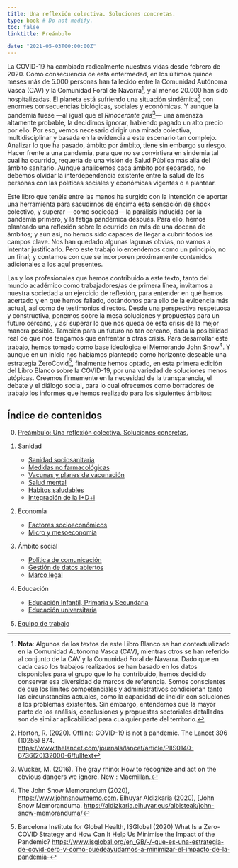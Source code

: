 ```yaml
---
title: Una reflexión colectiva. Soluciones concretas. 
type: book # Do not modify.
toc: false
linktitle: Preámbulo

date: "2021-05-03T00:00:00Z"
---
```


La COVID-19 ha cambiado radicalmente nuestras vidas desde febrero de 2020. Como consecuencia de esta enfermedad, en los últimos quince meses más de 5.000 personas han fallecido entre la Comunidad Autónoma Vasca (CAV) y la Comunidad Foral de Navarra[^1], y al menos 20.000 han sido hospitalizadas. El planeta está sufriendo una situación sindémica[^2] con enormes consecuencias biológicas, sociales y económicas. Y aunque la pandemia fuese —al igual que el _Rinoceronte gris_[^3]— una amenaza altamente probable, la decidimos ignorar, habiendo pagado un alto precio por ello. Por eso, vemos necesario dirigir una mirada colectiva, multidisciplinar y basada en la evidencia a este escenario tan complejo. Analizar lo que ha pasado, ámbito por ámbito, tiene sin embargo su riesgo. Hacer frente a una pandemia, para que no se convirtiera en sindemia tal cual ha ocurrido, requería de una visión de Salud Pública más allá del ámbito sanitario. Aunque analicemos cada ámbito por separado, no debemos olvidar la interdependencia existente entre la salud de las personas con las políticas sociales y económicas vigentes o a plantear.

Este libro que tenéis entre las manos ha surgido con la intención de aportar una herramienta para sacudirnos de encima esta sensación de shock colectivo, y superar —como sociedad— la parálisis inducida por la pandemia primero, y la fatiga pandémica después. Para ello, hemos planteado una reflexión sobre lo ocurrido en más de una docena de ámbitos; y aún así, no hemos sido capaces de llegar a cubrir todos los campos clave. Nos han quedado algunas lagunas obvias, no vamos a intentar justificarlo. Pero este trabajo lo entendemos como un principio, no un final; y contamos con que se incorporen próximamente contenidos adicionales a los aquí presentes. 

Las y los profesionales que hemos contribuido a este texto, tanto del mundo académico como trabajadores/as de primera línea, invitamos a nuestra sociedad a un ejercicio de reflexión, para entender en qué hemos acertado y en qué hemos fallado, dotándonos para ello de la evidencia más actual, así como de testimonios directos. Desde una perspectiva respetuosa y constructiva, ponemos sobre la mesa soluciones y propuestas para un futuro cercano, y así superar lo que nos queda de esta crisis de la mejor manera posible. También para un futuro no tan cercano, dada la posibilidad real de que nos tengamos que enfrentar a otras crisis. Para desarrollar este trabajo, hemos tomado como base ideológica el Memorando John Snow[^4]. Y aunque en un inicio nos habíamos planteado como horizonte deseable una estrategia ZeroCovid[^5], finalmente hemos optado, en esta primera edición del Libro Blanco sobre la COVID-19, por una variedad de soluciones menos utópicas. Creemos firmemente en la necesidad de la transparencia, el debate y el diálogo social, para lo cual ofrecemos como borradores de trabajo los informes que hemos realizado para los siguientes ámbitos:


## Índice de contenidos

0. [Preámbulo: Una reflexión colectiva. Soluciones concretas.](https://covid19liburuzuria.eus/es/lib/)

1. Sanidad
    - [Sanidad sociosanitaria](sanidad)
    - [Medidas no farmacológicas](medidas-no-farmacologicas) 
    - [Vacunas y planes de vacunación](vacunas)
    - [Salud mental](salud-mental)
    - [Hábitos saludables](habitos-saludables)
    - [Integración de la I+D+i](investigacion)
2. Economía
    - [Factores socioeconómicos](socioeconomia)
    - [Micro y mesoeconomía](micro-mesoeconomia)
3. Ámbito social
    - [Política de comunicación](comunicacion)
    - [Gestión de datos abiertos](datos-abiertos)
    - [Marco legal](legal)
4. Educación 
    - [Educación Infantil, Primaria y Secundaria](educacion-infantil-primaria-secundaria)
    - [Educación universitaria](educacion-universitaria)
    
5. [Equipo de trabajo](https://covid19liburuzuria.eus/es/people/)

[^1]: **Nota**: Algunos de los textos de este Libro Blanco se han contextualizado en la Comunidad Autónoma Vasca (CAV), mientras otros se han referido al conjunto de la CAV y la Comunidad Foral de Navarra. Dado que en cada caso los trabajos realizados se han basado en los datos disponibles para el grupo que lo ha contribuido, hemos decidido conservar esa diversidad de marcos de referencia.  Somos conscientes de que los límites competenciales y administrativos condicionan tanto las circunstancias actuales, como la capacidad de incidir con soluciones a los problemas existentes.  Sin embargo, entendemos que la mayor parte de los análisis, conclusiones y propuestas sectoriales detalladas son de similar aplicabilidad para cualquier parte del territorio.

[^2]: Horton, R. (2020). Offline: COVID-19 is not a pandemic. The Lancet 396 (10255) 874. https://www.thelancet.com/journals/lancet/article/PIIS0140-6736(20)32000-6/fulltext

[^3]: Wucker, M. (2016). The gray rhino: How to recognize and act on the obvious dangers we ignore. New : Macmillan. 

[^4]: The John Snow Memorandum (2020), https://www.johnsnowmemo.com. Elhuyar Aldizkaria (2020), [John Snow Memoranduma. https://aldizkaria.elhuyar.eus/albisteak/john-snow-memoranduma/

[^5]: Barcelona Institute for Global Health, ISGlobal (2020) What Is a Zero-COVID Strategy and How Can It Help Us Minimise the Impact of the Pandemic? https://www.isglobal.org/en_GB/-/-que-es-una-estrategia-de-covid-cero-y-como-puedeayudarnos-a-minimizar-el-impacto-de-la-pandemia- 
